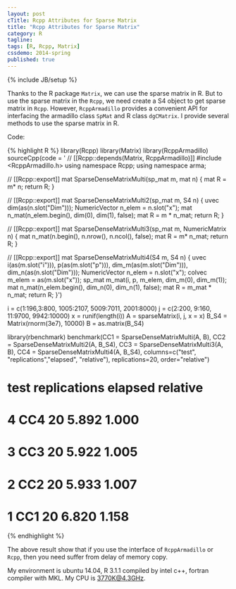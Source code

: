 ```yaml
---
layout: post
cTitle: Rcpp Attributes for Sparse Matrix
title: "Rcpp Attributes for Sparse Matrix"
category: R
tagline:
tags: [R, Rcpp, Matrix]
cssdemo: 2014-spring
published: true
---
```

{% include JB/setup %}

Thanks to the R package `Matrix`, we can use the sparse matrix in R. But to use the sparse matrix in the `Rcpp`, we need create a S4 object to get sparse matrix in `Rcpp`. However, `RcppArmadillo` provides a convenient API for interfacing the armadillo class `SpMat` and R class `dgCMatrix`. I provide several methods to use the sparse matrix in R.

<!-- more -->

Code:

{% highlight R %}
library(Rcpp)
library(Matrix)
library(RcppArmadillo)
sourceCpp(code = '
// [[Rcpp::depends(Matrix, RcppArmadillo)]]
#include <RcppArmadillo.h>
using namespace Rcpp;
using namespace arma;

// [[Rcpp::export]]
mat SparseDenseMatrixMulti(sp_mat m, mat n) {
    mat R = m* n;
  return R;
}

// [[Rcpp::export]]
mat SparseDenseMatrixMulti2(sp_mat m, S4 n) {
  uvec dim(as<uvec>(n.slot("Dim")));
  NumericVector n_elem = n.slot("x");
  mat n_mat(n_elem.begin(), dim(0), dim(1), false);
    mat R = m * n_mat;
  return R;
}

// [[Rcpp::export]]
mat SparseDenseMatrixMulti3(sp_mat m, NumericMatrix n) {
    mat n_mat(n.begin(), n.nrow(), n.ncol(), false);
    mat R = m* n_mat;
  return R;
}

// [[Rcpp::export]]
mat SparseDenseMatrixMulti4(S4 m, S4 n) {
  uvec i(as<uvec>(m.slot("i"))),
       p(as<uvec>(m.slot("p"))),
     dim_m(as<uvec>(m.slot("Dim"))),
       dim_n(as<uvec>(n.slot("Dim")));
  NumericVector n_elem = n.slot("x");
  colvec m_elem = as<colvec>(m.slot("x"));
  sp_mat m_mat(i, p, m_elem, dim_m(0), dim_m(1));
  mat n_mat(n_elem.begin(), dim_n(0), dim_n(1), false);
    mat R = m_mat * n_mat;
  return R;
}')

i = c(1:196,3:800, 1005:2107, 5009:7011, 2001:8000)
j = c(2:200, 9:160, 11:9700, 9942:10000)
x = runif(length(i))
A = sparseMatrix(i, j, x = x)
B_S4 = Matrix(rnorm(3e7), 10000)
B = as.matrix(B_S4)

library(rbenchmark)
benchmark(CC1 = SparseDenseMatrixMulti(A, B),
        CC2 = SparseDenseMatrixMulti2(A, B_S4),
        CC3 = SparseDenseMatrixMulti3(A, B),
        CC4 = SparseDenseMatrixMulti4(A, B_S4),
        columns=c("test", "replications","elapsed", "relative"),
        replications=20, order="relative")
#   test replications elapsed relative
# 4  CC4           20   5.892    1.000
# 3  CC3           20   5.922    1.005
# 2  CC2           20   5.933    1.007
# 1  CC1           20   6.820    1.158
{% endhighlight %}

The above result show that if you use the interface of `RcppArmadillo` or `Rcpp`, then you need suffer from delay of memory copy.

My environment is ubuntu 14.04, R 3.1.1 compiled by intel c++, fortran compiler with MKL. My CPU is 3770K@4.3GHz.

